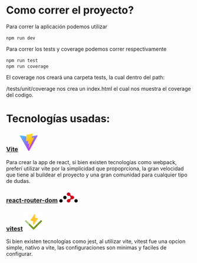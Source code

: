 # Como correr el proyecto?

Para correr la aplicación podemos utilizar

```
npm run dev
```

Para correr los tests y coverage podemos correr respectivamente

```
npm run test
npm run coverage
```

El coverage nos creará una carpeta tests, la cual dentro del path:

/tests/unit/coverage nos crea un index.html el cual nos muestra el coverage del codigo.

# Tecnologías usadas:

### [Vite](https://vitejs.dev/) [<img src="./src/assets/readme/vite.png" width="50" heigth="50">](https://vitejs.dev)

Para crear la app de react, si bien existen tecnologías como webpack, preferí utilizar vite por la simplicidad que propoprciona, la gran velocidad que tiene al buildear el proyecto y una gran comunidad para cualquier tipo de dudas.

### [react-router-dom](https://reactrouter.com/en/main) [<img src="./src/assets/readme/react-router.png" width="50" heigth="50">](https://reactrouter.com/en/main)

### [vitest](https://vitest.dev/) [<img src="./src/assets/readme/vitest.png" width="50" heigth="50">](https://vitest.dev/)

Si bien existen tecnologías como jest, al utilizar vite, vitest fue una opcion simple, nativo a vite, las configuraciones son minimas y faciles de configurar.
